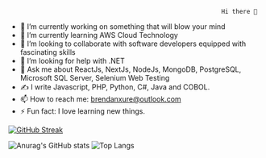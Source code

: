                                                                Hi there 👋
                                                               

- 🔭 I’m currently working on something that will blow your mind
- 🌱 I’m currently learning AWS Cloud Technology
- 👯 I’m looking to collaborate with software developers equipped with fascinating skills
- 🤔 I’m looking for help with .NET
- 💬 Ask me about ReactJs, NextJs, NodeJs, MongoDB, PostgreSQL, Microsoft SQL Server, Selenium Web Testing
- ✍️ I write Javascript, PHP, Python, C#, Java and COBOL.
- 📫 How to reach me: brendanxure@outlook.com
- ⚡ Fun fact: I love learning new things.

[![GitHub Streak](https://streak-stats.demolab.com/?user=brendanxure)](https://git.io/streak-stats)

![Anurag's GitHub stats](https://github-readme-stats.vercel.app/api?username=brendanxure&show_icons=true&theme=dark)  ![Top Langs](https://github-readme-stats.vercel.app/api/top-langs/?username=brendanxure&layout=compact)


